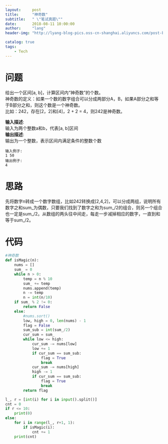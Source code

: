 ```yaml
---
layout:     post
title:      "神奇数"
subtitle:   " \"笔试真题\""
date:       2018-08-11 10:00:00
author:     "lang"
header-img: "http://lyang-blog-pics.oss-cn-shanghai.aliyuncs.com/post-bg-2017/0330/170330.jpg"

catalog: true
tags:
    - Tech
---
```


# 问题

给出一个区间[a, b]，计算区间内“神奇数”的个数。  
神奇数的定义：如果一个数的数字组合可以分成两部分A，B，如果A部分之和等于B部分之和，则这个数是一个神奇数。  
比如：242，存在[2，2]和[4]，2 + 2 = 4，则242是神奇数。  

**输入描述**:  
输入为两个整数a和b，代表[a, b]区间  
**输出描述**:  
输出为一个整数，表示区间内满足条件的整数个数  

    输入例子:
    1 50
    输出例子:
    4

# 思路

先将数字n转成一个数字数组，比如242转换成[2,4,2]，可以分成两组，说明所有数字之和sum_为偶数，只要我们找到了数字之和为sum_/2的组合，则另一个组合也一定是sum_/2。从数组的两头往中间走，每走一步减掉相应的数字，一直到和等于sum_/2。

# 代码

```python
#神奇数
def isMagic(n):
    nums = []
    sum_ = 0
    while n > 0:
        temp = n % 10
        sum_ += temp
        nums.append(temp)
        n -= temp
        n = int(n/10)
    if sum_ % 2 != 0:
        return False
    else:
        #nums.sort()
        low, high = 0, len(nums) - 1
        flag = False
        sum_sub = int(sum_/2)
        cur_sum = sum_
        while low <= high:
            cur_sum -= nums[low]
            low += 1
            if cur_sum == sum_sub:
                flag = True
                break
            cur_sum -= nums[high]
            high -= 1
            if cur_sum == sum_sub:
                flag = True
                break
        return flag

l_, r = [int(i) for i in input().split()]
cnt = 0
if r <= 10:
    print(0)
else:
    for i in range(l_, r+1, 1):
        if isMagic(i):
            cnt += 1
    print(cnt)
```